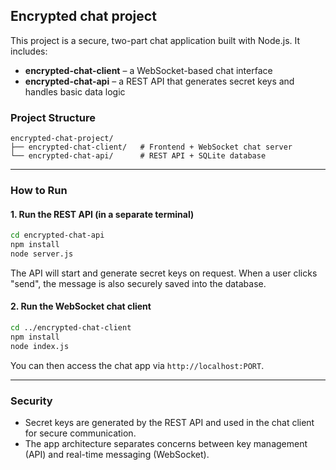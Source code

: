 ## Encrypted chat project

This project is a secure, two-part chat application built with Node.js. It includes:

- **encrypted-chat-client** – a WebSocket-based chat interface
- **encrypted-chat-api** – a REST API that generates secret keys and handles basic data logic

### Project Structure

```
encrypted-chat-project/
├── encrypted-chat-client/   # Frontend + WebSocket chat server
└── encrypted-chat-api/      # REST API + SQLite database
```

---

### How to Run

#### 1. Run the REST API (in a separate terminal)

```bash
cd encrypted-chat-api
npm install
node server.js
```

The API will start and generate secret keys on request. When a user clicks "send", the message is also securely saved into the database.

#### 2. Run the WebSocket chat client

```bash
cd ../encrypted-chat-client
npm install
node index.js
```

You can then access the chat app via `http://localhost:PORT`.

---

### Security

- Secret keys are generated by the REST API and used in the chat client for secure communication.
- The app architecture separates concerns between key management (API) and real-time messaging (WebSocket).
